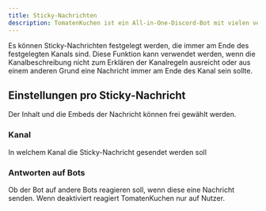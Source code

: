 ```yaml
---
title: Sticky-Nachrichten
description: TomatenKuchen ist ein All-in-One-Discord-Bot mit vielen verschiedenen Funktionen. Erklärt die Funktion und das Setup von Sticky-Nachrichten
---
```


Es können Sticky-Nachrichten festgelegt werden, die immer am Ende des festgelegten Kanals sind. Diese Funktion kann verwendet werden, wenn die Kanalbeschreibung nicht zum Erklären der Kanalregeln ausreicht oder aus einem anderen Grund eine Nachricht immer am Ende des Kanal sein sollte.

## Einstellungen pro Sticky-Nachricht

Der Inhalt und die Embeds der Nachricht können frei gewählt werden.

### Kanal
In welchem Kanal die Sticky-Nachricht gesendet werden soll

### Antworten auf Bots
Ob der Bot auf andere Bots reagieren soll, wenn diese eine Nachricht senden. Wenn deaktiviert reagiert TomatenKuchen nur auf Nutzer.
